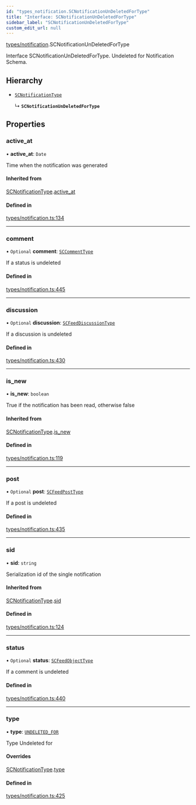 ```yaml
---
id: "types_notification.SCNotificationUnDeletedForType"
title: "Interface: SCNotificationUnDeletedForType"
sidebar_label: "SCNotificationUnDeletedForType"
custom_edit_url: null
---
```


[types/notification](../modules/types_notification.md).SCNotificationUnDeletedForType

Interface SCNotificationUnDeletedForType.
Undeleted for Notification Schema.

## Hierarchy

- [`SCNotificationType`](types_notification.SCNotificationType.md)

  ↳ **`SCNotificationUnDeletedForType`**

## Properties

### active\_at

• **active\_at**: `Date`

Time when the notification was generated

#### Inherited from

[SCNotificationType](types_notification.SCNotificationType.md).[active_at](types_notification.SCNotificationType.md#active_at)

#### Defined in

[types/notification.ts:134](https://github.com/selfcommunity/community-ui/blob/f8d581a/packages/sc-core/src/types/notification.ts#L134)

___

### comment

• `Optional` **comment**: [`SCCommentType`](types_comment.SCCommentType.md)

If a status is undeleted

#### Defined in

[types/notification.ts:445](https://github.com/selfcommunity/community-ui/blob/f8d581a/packages/sc-core/src/types/notification.ts#L445)

___

### discussion

• `Optional` **discussion**: [`SCFeedDiscussionType`](types_feed.SCFeedDiscussionType.md)

If a discussion is undeleted

#### Defined in

[types/notification.ts:430](https://github.com/selfcommunity/community-ui/blob/f8d581a/packages/sc-core/src/types/notification.ts#L430)

___

### is\_new

• **is\_new**: `boolean`

True if the notification has been read, otherwise false

#### Inherited from

[SCNotificationType](types_notification.SCNotificationType.md).[is_new](types_notification.SCNotificationType.md#is_new)

#### Defined in

[types/notification.ts:119](https://github.com/selfcommunity/community-ui/blob/f8d581a/packages/sc-core/src/types/notification.ts#L119)

___

### post

• `Optional` **post**: [`SCFeedPostType`](types_feed.SCFeedPostType.md)

If a post is undeleted

#### Defined in

[types/notification.ts:435](https://github.com/selfcommunity/community-ui/blob/f8d581a/packages/sc-core/src/types/notification.ts#L435)

___

### sid

• **sid**: `string`

Serialization id of the single notification

#### Inherited from

[SCNotificationType](types_notification.SCNotificationType.md).[sid](types_notification.SCNotificationType.md#sid)

#### Defined in

[types/notification.ts:124](https://github.com/selfcommunity/community-ui/blob/f8d581a/packages/sc-core/src/types/notification.ts#L124)

___

### status

• `Optional` **status**: [`SCFeedObjectType`](types_feed.SCFeedObjectType.md)

If a comment is undeleted

#### Defined in

[types/notification.ts:440](https://github.com/selfcommunity/community-ui/blob/f8d581a/packages/sc-core/src/types/notification.ts#L440)

___

### type

• **type**: [`UNDELETED_FOR`](../enums/types_notification.SCNotificationTypologyType.md#undeleted_for)

Type Undeleted for

#### Overrides

[SCNotificationType](types_notification.SCNotificationType.md).[type](types_notification.SCNotificationType.md#type)

#### Defined in

[types/notification.ts:425](https://github.com/selfcommunity/community-ui/blob/f8d581a/packages/sc-core/src/types/notification.ts#L425)
